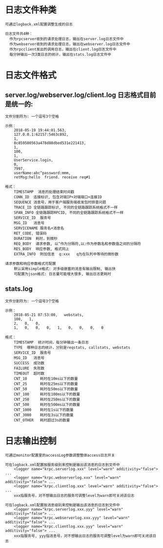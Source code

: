 
# 日志文件种类

    可通过logback.xml配置调整生成的日志
    
    日志文件共4种：
      作为rpcserver收到的请求处理日志，输出在server.log日志文件中
      作为webserver收到的请求处理日志，输出在webserver.log日志文件中
      作为rpcclient发出的调用日志，输出在client.log日志文件中
      每分钟输出一次3类日志的统计，输出在stats.log日志文件中

# 日志文件格式

## server.log/webserver.log/client.log 日志格式目前是统一的:

    文件分割符为: 一个逗号3个空格

    示例：
        2018-05-19 19:44:01.563,   
        127.0.0.1:62157:5463c892,   
        1,   
        8c859500563a478d88dbed531e221413,   
        1,   
        100,   
        1,   
        UserService.login,   
        0,   
        7997,   
        userName:abc^password:mmm,   
        retMsg:hello  friend. receive req#1

    格式：
        TIMESTAMP  消息的处理结束时间戳
        CONN_ID  连接标识, 包含对端IP+对端端口+连接ID
        SEQUENCE 消息号，用于客户端服务端收发包时排查问题
        TRACE_ID 全链路跟踪标识, 不同的全链路跟踪系统格式不一样
        SPAN_INFO 全链路跟踪RPCID, 不同的全链路跟踪系统格式不一样
        SERVICE_ID  服务号
        MSG_ID   消息号
        SERVICENAME 服务名+消息名
        RET_CODE, 错误码
        DURATION  耗时，到微秒
        REQ_BODY  请求参数, 以^作为分隔符,以:作为参数名和参数值之间的分隔符
        RES_BODY  响应参数, 格式同上
		EXTRA_INFO  附加信息  q:xxx   q为在队列中等待的微秒数

    请求参数和响应参数格式可配置
        默认采用simple格式: 对多级嵌套的消息有输出限制, 输出快
        可配置为json格式: 日志量可能增大很多, 输出日志更耗时

## stats.log

    文件分割符为: 一个逗号3个空格

    示例：
        2018-05-21 07:53:00,   webstats,   
        100,   1,   
        2,   0,   0,   
        1,   0,   0,   0,   1,   0,   0,   0,   0

    格式：
        TIMESTAMP  统计时间，每分钟输出一条日志
        TYPE  哪种日志的统计，分别是reqstats, callstats, webstats
        SERVICE_ID  服务号
        MSG_ID   消息号
        SUCCESS  成功数
        FAILURE  失败数
        TIMEOUT  超时数
        CNT_10      耗时在10ms以下的数量
        CNT_25      耗时在25ms以下的数量
        CNT_50      耗时在50ms以下的数量
        CNT_100     耗时在100ms以下的数量
        CNT_250     耗时在250ms以下的数量
        CNT_500     耗时在500ms以下的数量
        CNT_1000    耗时在1s以下的数量
        CNT_3000    耗时在3s以下的数量
        CNT_OTHER   耗时超过3s的数量

# 日志输出控制

	可通过monitor配置里的accessLog参数调整整体access日志开关

    可在logback.xml配置按服务级别来控制是输出该消息的日志到文件中
        <logger name="krpc.serverlog.xxx" level="warn" additivity="false"> ...
        <logger name="krpc.webserverlog.xxx" level="warn" additivity="false"> ...
        <logger name="krpc.clientlog.xxx" level="warn" additivity="false"> ...
        xxx指服务号，对不想输出日志的服务可调整level为warn即可关闭该日志
        
    可在logback.xml配置按消息级别来控制是输出该消息的日志到文件中
        <logger name="krpc.serverlog.xxx.yyy" level="warn" additivity="false"> ...
        <logger name="krpc.webserverlog.xxx.yyy" level="warn" additivity="false"> ...
        <logger name="krpc.clientlog.xxx.yyy" level="warn" additivity="false"> ...
        xxx指服务号, yyy指消息号，对不想输出日志的服务可调整level为warn即可关闭该日志
    
    